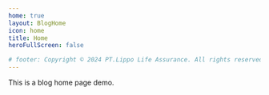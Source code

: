 ```yaml
---
home: true
layout: BlogHome
icon: home
title: Home
heroFullScreen: false

# footer: Copyright © 2024 PT.Lippo Life Assurance. All rights reserved
---
```


This is a blog home page demo.

